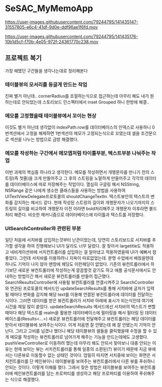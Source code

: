 # SeSAC_MyMemoApp

https://user-images.githubusercontent.com/79244795/141435147-31557805-e6c4-41df-9d0e-ddf96ae1f6fd.mov

https://user-images.githubusercontent.com/79244795/141435176-10b1d5cf-f70b-4e05-972f-24361770c238.mov


## 프로젝트 복기

가장 헤멨던 구간들을 생각나는데로 정리해본다

### 테이블뷰의 모서리를 둥글게 만드는 작업
진짜 별거 아닌데.. cornerRadius를 조절하는식으로 접근하는데 아무리 해도 내가 원하는데로 안되었는데 스토리보드 인스펙터에서 inset Grouped 하니 한방에 해결..

### 메모를 고정했을때 테이블뷰에서 꼬이는 현상
이것도 별거 아닌데 생각없이 indexPath.row를 데이터베이스의 인덱스로 사용하니 0번섹션에서 고정을 해제하면 1번섹션의 메모가 고정되는식으로 꼬였는데 셀을 조건문으로 섹션을 나누는 방법으로 금방 해결했다.

### 메모를 작성하는 구간에서 메모앱처럼 타이틀부분, 텍스트부분 나눠주는 작업
이번 과제의 핵심중 하나라고 생각한다. 메모를 작성하면서 개행문자를 만나기 전의 스트링(즉 첫줄)을 크게 만들어주고 그 후의 스트링을 노말하게 만들어주고 각각의 데이터를 데이터베이스에 따로 저장해주는 작업이다.
열심히 구글링 해서 NSString, NSRange 같은 나에게 생소한 클래스들을 사용하는 방법을 사용하여 UITextViewDelegate프로토콜의 shouldChangeTextIn. 텍스트뷰안의 텍스트의 변화를 감지하는 메서드 같다. 현재 작성된 스트링의 길이와 개행문자가 나오기까지의 스트링의 길이를 비교하여 개행문자 이전 이라면 bold처리해주고 개행문자 이후라면 볼드처리 해준다. 비슷한 메커니즘으로 데이터베이스에 타이틀과 텍스트를 저장했다.

### UISearchController와 관련된 부분
일단 처음에 서치바를 삽입하는것부터 난관이었는데, 당연히 스토리보드로 서치바를 추가할 생각을 하여 진행해보니 UI가 달라도 너무 달랐다. 잘 찾아서 largetitle도 적용하고 네비게이션바에 서치컨트롤러를 삽입하는 걸 알아냈고 적용하였을때 UI가 예뻐서 참 좋았다. 그런데 서치바를 이용하려니 지옥이 따로없었는데. 분명 수업에서 배웠을텐데 하나도 기억이 나지 않아 맨땅에 헤딩도 이런헤딩이 없었다. 기존의 뷰컨트롤러에서 하기보단 새로운 뷰컨트롤러에 작성하는게 깔끔할것 같기도 하고 애플 공식문서에서도 안내하는 방법이긴 해서 새로운 뷰컨트롤러를 만들어 접근했다. SearchResultsController에 사용될 뷰컨트롤러를 연결시켜주고 SearchController와 연관된 프로토콜의 메서드인 updateSearchResults를 통해 서치바에 글자가 입력될 때마다 변화를 감지해 해당 text를 이용해 연결된 뷰컨트롤러에 데이터를 전달하는 식이다. 그러면 데이터를 받은 뷰컨트롤러가 서치바 아래에 표시가 되는식인데 여기에 시간을 제일 많이 쏟았다. updateSearchResults 메서드에선 서치바의 텍스트가 변할때마다 해당 텍스트를 realm을 활용한 데이터베이스에 필터링을 해서 필터링 된 데이터베이스를(Results<...>) 새로운 뷰컨트롤러에 전달해주고 뷰컨트롤러는 해당 데이터를 받아서 테이블뷰에 보여주는식이다. 이게 처음엔 잘 안됐는데 왜 잘 안됐는지 기억이 안난다. 그리고 고비를 넘겼나 했더니 해당 테이블뷰의 셀들을 클릭했을때 수정을 할 수 있게 메모를 작성하는 뷰컨트롤러로 넘어가게 해주는 기능을 만드는데에도 고생했다. pushViewController로 이동하려 했는데 아무리 해도 안되서 찾아보니 대충 안되는 이유는 현재 보이는 뷰는 서치컨트롤러를 통해 일종의 소환된(?) 뷰이기 때문에 지금 뷰에서는 다른뷰로 이동할수 없는 상태인 것이다. 엄밀히 따지면 서치중에 보이는 화면은 서치컨트롤러를 단 메인뷰이니 테이블뷰를 보여주는 뷰컨트롤러에서 다른 뷰를 푸쉬하니 안되는 것이다. 이렇게 이해를 했다. 그래서 찾은 방법은 테이블뷰를 보여주는 뷰컨트롤러에 메인뷰컨트롤러를 담는 프로퍼티를 생성하고 해당 프로퍼티를 이용하여 푸쉬해주는 식으로 해결했다.

